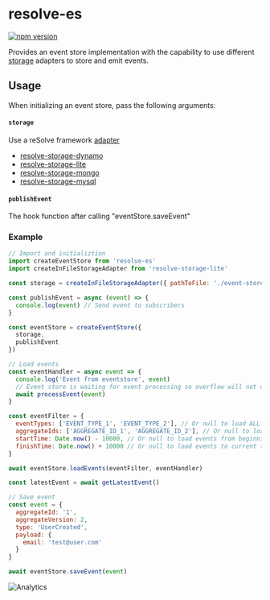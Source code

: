 # **resolve-es**

[![npm version](https://badge.fury.io/js/resolve-es.svg)](https://badge.fury.io/js/resolve-es)

Provides an event store implementation with the capability to use different [storage](../../adapters/storage-adapters) adapters to store and emit events.

## Usage

When initializing an event store, pass the following arguments:

#### `storage`  
Use a reSolve framework [adapter](../../adapters/storage-adapters)
* [resolve-storage-dynamo](../../adapters/storage-adapters/resolve-storage-dynamo)
* [resolve-storage-lite](../../adapters/storage-adapters/resolve-storage-lite)
* [resolve-storage-mongo](../../adapters/storage-adapters/resolve-storage-mongo)
* [resolve-storage-mysql](../../adapters/storage-adapters/resolve-storage-mysql)

#### `publishEvent`
The hook function after calling "eventStore.saveEvent"

### Example
```js
// Import and initializtion
import createEventStore from 'resolve-es'
import createInFileStorageAdapter from 'resolve-storage-lite'

const storage = createInFileStorageAdapter({ pathToFile: './event-store.db' })

const publishEvent = async (event) => {
  console.log(event) // Send event to subscribers
} 

const eventStore = createEventStore({
  storage,
  publishEvent
})

// Load events
const eventHandler = async event => {
  console.log('Event from eventstore', event)
  // Event store is waiting for event processing so overflow will not occur
  await processEvent(event)
}

const eventFilter = {
  eventTypes: ['EVENT_TYPE_1', 'EVENT_TYPE_2'], // Or null to load ALL event types
  aggregateIds: ['AGGREGATE_ID_1', 'AGGREGATE_ID_2'], // Or null to load ALL aggregate ids
  startTime: Date.now() - 10000, // Or null to load events from beginning of time
  finishTime: Date.now() + 10000 // Or null to load events to current time
}

await eventStore.loadEvents(eventFilter, eventHandler)

const latestEvent = await getLatestEvent()

// Save event
const event = {
  aggregateId: '1',
  aggregateVersion: 2,
  type: 'UserCreated',
  payload: {
    email: 'test@user.com'
  }
}

await eventStore.saveEvent(event)
```

![Analytics](https://ga-beacon.appspot.com/UA-118635726-1/packages-resolve-es-readme?pixel)
